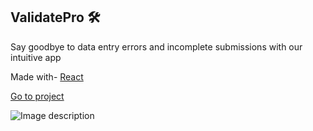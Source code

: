 ## ValidatePro 🛠️

Say goodbye to data entry errors and incomplete submissions with our intuitive app

Made with- [React](https://react.dev/)

[Go to project](https://validate-pro.vercel.app/)

![Image description](https://dev-to-uploads.s3.amazonaws.com/uploads/articles/fyo2kpvlsxnij05s81ef.png)
